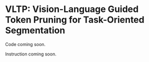 # VLTP: Vision-Language Guided Token Pruning for Task-Oriented Segmentation

Code coming soon.

Instruction coming soon.
